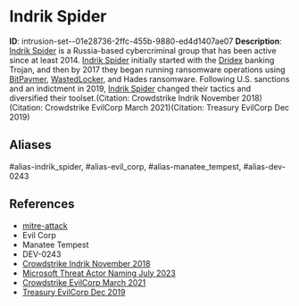 # Indrik Spider

**ID**: intrusion-set--01e28736-2ffc-455b-9880-ed4d1407ae07
**Description**: [Indrik Spider](https://attack.mitre.org/groups/G0119) is a Russia-based cybercriminal group that has been active since at least 2014. [Indrik Spider](https://attack.mitre.org/groups/G0119) initially started with the [Dridex](https://attack.mitre.org/software/S0384) banking Trojan, and then by 2017 they began running ransomware operations using [BitPaymer](https://attack.mitre.org/software/S0570), [WastedLocker](https://attack.mitre.org/software/S0612), and Hades ransomware. Following U.S. sanctions and an indictment in 2019, [Indrik Spider](https://attack.mitre.org/groups/G0119) changed their tactics and diversified their toolset.(Citation: Crowdstrike Indrik November 2018)(Citation: Crowdstrike EvilCorp March 2021)(Citation: Treasury EvilCorp Dec 2019)

## Aliases
#alias-indrik_spider, #alias-evil_corp, #alias-manatee_tempest, #alias-dev-0243

## References
- [mitre-attack](https://attack.mitre.org/groups/G0119)
- Evil Corp
- Manatee Tempest
- DEV-0243
- [Crowdstrike Indrik November 2018](https://www.crowdstrike.com/blog/big-game-hunting-the-evolution-of-indrik-spider-from-dridex-wire-fraud-to-bitpaymer-targeted-ransomware/)
- [Microsoft Threat Actor Naming July 2023](https://learn.microsoft.com/en-us/microsoft-365/security/intelligence/microsoft-threat-actor-naming?view=o365-worldwide)
- [Crowdstrike EvilCorp March 2021](https://www.crowdstrike.com/blog/hades-ransomware-successor-to-indrik-spiders-wastedlocker/)
- [Treasury EvilCorp Dec 2019](https://home.treasury.gov/news/press-releases/sm845)
